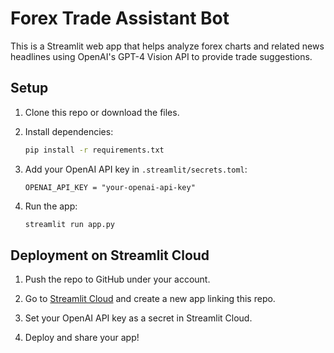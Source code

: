 # Forex Trade Assistant Bot

This is a Streamlit web app that helps analyze forex charts and related news headlines using OpenAI's GPT-4 Vision API to provide trade suggestions.

## Setup

1. Clone this repo or download the files.

2. Install dependencies:
   ```bash
   pip install -r requirements.txt
   ```

3. Add your OpenAI API key in `.streamlit/secrets.toml`:
   ```
   OPENAI_API_KEY = "your-openai-api-key"
   ```

4. Run the app:
   ```bash
   streamlit run app.py
   ```

## Deployment on Streamlit Cloud

1. Push the repo to GitHub under your account.

2. Go to [Streamlit Cloud](https://streamlit.io/cloud) and create a new app linking this repo.

3. Set your OpenAI API key as a secret in Streamlit Cloud.

4. Deploy and share your app!